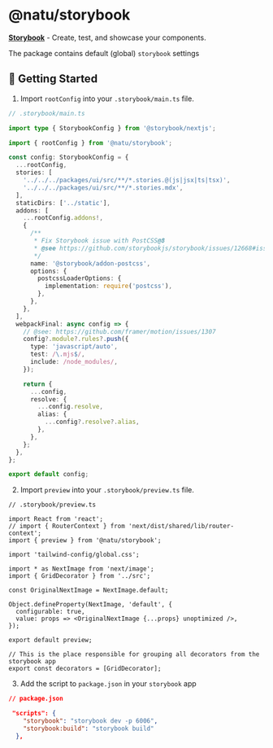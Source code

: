 # @natu/storybook

**[Storybook](https://storybook.js.org/)** - Create, test, and showcase your components.

The package contains default (global) `storybook` settings

## 🎯 Getting Started

1. Import `rootConfig` into your `.storybook/main.ts` file.

```ts
// .storybook/main.ts

import type { StorybookConfig } from '@storybook/nextjs';

import { rootConfig } from '@natu/storybook';

const config: StorybookConfig = {
  ...rootConfig,
  stories: [
    '../../../packages/ui/src/**/*.stories.@(js|jsx|ts|tsx)',
    '../../../packages/ui/src/**/*.stories.mdx',
  ],
  staticDirs: ['../static'],
  addons: [
    ...rootConfig.addons!,
    {
      /**
       * Fix Storybook issue with PostCSS@8
       * @see https://github.com/storybookjs/storybook/issues/12668#issuecomment-773958085
       */
      name: '@storybook/addon-postcss',
      options: {
        postcssLoaderOptions: {
          implementation: require('postcss'),
        },
      },
    },
  ],
  webpackFinal: async config => {
    // @see: https://github.com/framer/motion/issues/1307
    config?.module?.rules?.push({
      type: 'javascript/auto',
      test: /\.mjs$/,
      include: /node_modules/,
    });

    return {
      ...config,
      resolve: {
        ...config.resolve,
        alias: {
          ...config?.resolve?.alias,
        },
      },
    };
  },
};

export default config;
```

2. Import `preview` into your `.storybook/preview.ts` file.

```tsx
// .storybook/preview.ts

import React from 'react';
// import { RouterContext } from 'next/dist/shared/lib/router-context';
import { preview } from '@natu/storybook';

import 'tailwind-config/global.css';

import * as NextImage from 'next/image';
import { GridDecorator } from '../src';

const OriginalNextImage = NextImage.default;

Object.defineProperty(NextImage, 'default', {
  configurable: true,
  value: props => <OriginalNextImage {...props} unoptimized />,
});

export default preview;

// This is the place responsible for grouping all decorators from the storybook app
export const decorators = [GridDecorator];
```

3. Add the script to `package.json` in your `storybook` app

```json
// package.json

 "scripts": {
    "storybook": "storybook dev -p 6006",
    "storybook:build": "storybook build"
  },
```
